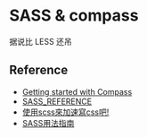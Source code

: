 SASS & compass
===

据说比 LESS 还吊

## Reference

- [Getting started with Compass](http://compass-style.org/help/)
- [SASS_REFERENCE](http://sass-lang.com/documentation/file.SASS_REFERENCE.html)
- [使用scss來加速寫css吧!](http://blog.visioncan.com/2011/sass-scss-your-css/)
- [SASS用法指南](http://www.ruanyifeng.com/blog/2012/06/sass.html)
